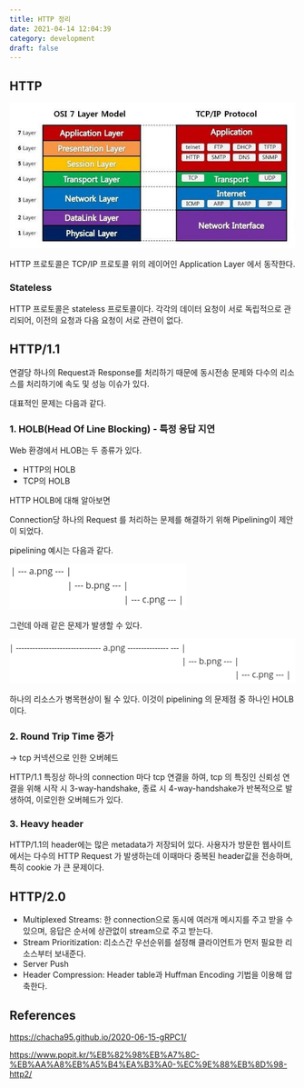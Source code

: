 ```yaml
---
title: HTTP 정리
date: 2021-04-14 12:04:39
category: development
draft: false
---
```


## HTTP

![](./1.jpeg)

HTTP 프로토콜은 TCP/IP 프로토콜 위의 레이어인 Application Layer 에서 동작한다.

### Stateless

HTTP 프로토콜은 stateless 프로토콜이다. 각각의 데이터 요청이 서로 독립적으로 관리되어, 이전의 요청과 다음 요청이 서로 관련이 없다.

## HTTP/1.1

연결당 하나의 Request과 Response를 처리하기 때문에 동시전송 문제와 다수의 리소스를 처리하기에 속도 및 성능 이슈가 있다.

대표적인 문제는 다음과 같다.

### 1. HOLB(Head Of Line Blocking) - 특정 응답 지연

Web 환경에서 HLOB는 두 종류가 있다.

- HTTP의 HOLB
- TCP의 HOLB

HTTP HOLB에 대해 알아보면

Connection당 하나의 Request 를 처리하는 문제를 해결하기 위해 Pipelining이 제안이 되었다.

pipelining 예시는 다음과 같다.

![](./2.png)

그런데 아래 같은 문제가 발생할 수 있다.

![](./3.png)

하나의 리소스가 병목현상이 될 수 있다. 이것이 pipelining 의 문제점 중 하나인 HOLB이다.

### 2. Round Trip Time 증가

→ tcp 커넥션으로 인한 오버헤드

HTTP/1.1 특징상 하나의 connection 마다 tcp 연결을 하여, tcp 의 특징인 신뢰성 연결을 위해 시작 시 3-way-handshake, 종료 시 4-way-handshake가 반복적으로 발생하여, 이로인한 오버헤드가 있다.

### 3. Heavy header

HTTP/1.1의 header에는 많은 metadata가 저장되어 있다. 사용자가 방문한 웹사이트에서는 다수의 HTTP Request 가 발생하는데 이때마다 중복된 header값을 전송하며, 특히 cookie 가 큰 문제이다.

## HTTP/2.0

- Multiplexed Streams: 한 connection으로 동시에 여러개 메시지를 주고 받을 수 있으며, 응답은 순서에 상관없이 stream으로 주고 받는다.
- Stream Prioritization: 리소스간 우선순위를 설정해 클라이언트가 먼저 필요한 리소스부터 보내준다.
- Server Push
- Header Compression: Header table과 Huffman Encoding 기법을 이용해 압축한다.

## References

https://chacha95.github.io/2020-06-15-gRPC1/

https://www.popit.kr/%EB%82%98%EB%A7%8C-%EB%AA%A8%EB%A5%B4%EA%B3%A0-%EC%9E%88%EB%8D%98-http2/

